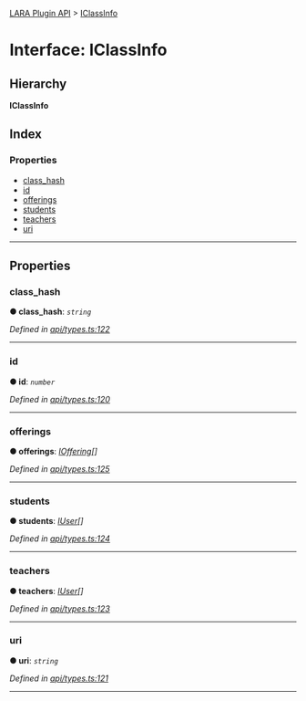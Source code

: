 [LARA Plugin API](../README.md) > [IClassInfo](../interfaces/iclassinfo.md)

# Interface: IClassInfo

## Hierarchy

**IClassInfo**

## Index

### Properties

* [class_hash](iclassinfo.md#class_hash)
* [id](iclassinfo.md#id)
* [offerings](iclassinfo.md#offerings)
* [students](iclassinfo.md#students)
* [teachers](iclassinfo.md#teachers)
* [uri](iclassinfo.md#uri)

---

## Properties

<a id="class_hash"></a>

###  class_hash

**● class_hash**: *`string`*

*Defined in [api/types.ts:122](https://github.com/concord-consortium/lara/blob/dda9bf8c/lara-plugin-api/src/api/types.ts#L122)*

___
<a id="id"></a>

###  id

**● id**: *`number`*

*Defined in [api/types.ts:120](https://github.com/concord-consortium/lara/blob/dda9bf8c/lara-plugin-api/src/api/types.ts#L120)*

___
<a id="offerings"></a>

###  offerings

**● offerings**: *[IOffering](ioffering.md)[]*

*Defined in [api/types.ts:125](https://github.com/concord-consortium/lara/blob/dda9bf8c/lara-plugin-api/src/api/types.ts#L125)*

___
<a id="students"></a>

###  students

**● students**: *[IUser](iuser.md)[]*

*Defined in [api/types.ts:124](https://github.com/concord-consortium/lara/blob/dda9bf8c/lara-plugin-api/src/api/types.ts#L124)*

___
<a id="teachers"></a>

###  teachers

**● teachers**: *[IUser](iuser.md)[]*

*Defined in [api/types.ts:123](https://github.com/concord-consortium/lara/blob/dda9bf8c/lara-plugin-api/src/api/types.ts#L123)*

___
<a id="uri"></a>

###  uri

**● uri**: *`string`*

*Defined in [api/types.ts:121](https://github.com/concord-consortium/lara/blob/dda9bf8c/lara-plugin-api/src/api/types.ts#L121)*

___

